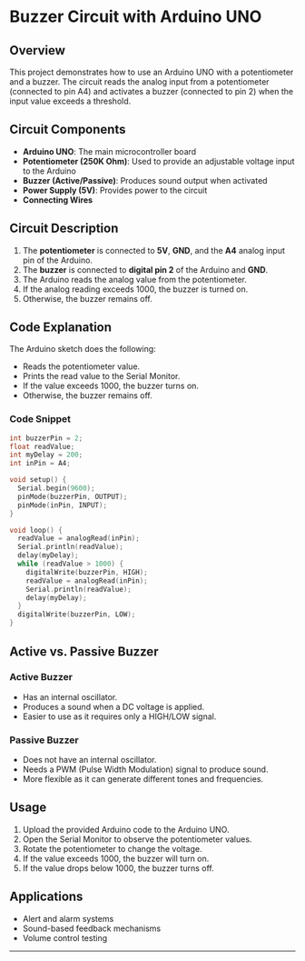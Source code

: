 # Buzzer Circuit with Arduino UNO

## Overview
This project demonstrates how to use an Arduino UNO with a potentiometer and a buzzer. The circuit reads the analog input from a potentiometer (connected to pin A4) and activates a buzzer (connected to pin 2) when the input value exceeds a threshold.

## Circuit Components
- **Arduino UNO**: The main microcontroller board
- **Potentiometer (250K Ohm)**: Used to provide an adjustable voltage input to the Arduino
- **Buzzer (Active/Passive)**: Produces sound output when activated
- **Power Supply (5V)**: Provides power to the circuit
- **Connecting Wires**

## Circuit Description
1. The **potentiometer** is connected to **5V**, **GND**, and the **A4** analog input pin of the Arduino.
2. The **buzzer** is connected to **digital pin 2** of the Arduino and **GND**.
3. The Arduino reads the analog value from the potentiometer.
4. If the analog reading exceeds 1000, the buzzer is turned on.
5. Otherwise, the buzzer remains off.

## Code Explanation
The Arduino sketch does the following:
- Reads the potentiometer value.
- Prints the read value to the Serial Monitor.
- If the value exceeds 1000, the buzzer turns on.
- Otherwise, the buzzer remains off.

### Code Snippet
```cpp
int buzzerPin = 2;
float readValue;
int myDelay = 200;
int inPin = A4;

void setup() {
  Serial.begin(9600);
  pinMode(buzzerPin, OUTPUT);
  pinMode(inPin, INPUT);
}

void loop() {
  readValue = analogRead(inPin);
  Serial.println(readValue);
  delay(myDelay);
  while (readValue > 1000) {
    digitalWrite(buzzerPin, HIGH);
    readValue = analogRead(inPin);
    Serial.println(readValue);
    delay(myDelay);
  }
  digitalWrite(buzzerPin, LOW);
}
```

## Active vs. Passive Buzzer
### **Active Buzzer**
- Has an internal oscillator.
- Produces a sound when a DC voltage is applied.
- Easier to use as it requires only a HIGH/LOW signal.

### **Passive Buzzer**
- Does not have an internal oscillator.
- Needs a PWM (Pulse Width Modulation) signal to produce sound.
- More flexible as it can generate different tones and frequencies.

## Usage
1. Upload the provided Arduino code to the Arduino UNO.
2. Open the Serial Monitor to observe the potentiometer values.
3. Rotate the potentiometer to change the voltage.
4. If the value exceeds 1000, the buzzer will turn on.
5. If the value drops below 1000, the buzzer turns off.

## Applications
- Alert and alarm systems
- Sound-based feedback mechanisms
- Volume control testing

---
